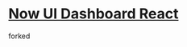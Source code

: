 # [Now UI Dashboard React](https://demos.creative-tim.com/now-ui-dashboard-react/#/dashboard)
forked
